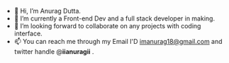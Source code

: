 - 👋 Hi, I’m Anurag Dutta.
- 👀 I’m currently a Front-end Dev and a full stack developer in making.
- 💞️ I’m looking forward to collaborate on any projects with coding interface.
- 📫 You can reach me through my Email I'D imanurag18@gmail.com and twitter handle @__iianuragii__ .
